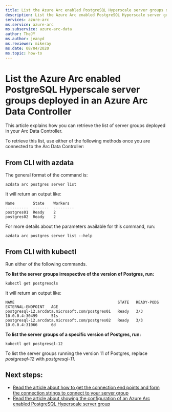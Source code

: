 ```yaml
--- 
title: List the Azure Arc enabled PostgreSQL Hyperscale server groups deployed in an Azure Arc Data Controller
description: List the Azure Arc enabled PostgreSQL Hyperscale server groups deployed in an Azure Arc Data Controller
services: azure-arc
ms.service: azure-arc
ms.subservice: azure-arc-data
author: TheJY
ms.author: jeanyd
ms.reviewer: mikeray
ms.date: 08/04/2020
ms.topic: how-to
---
```


# List the Azure Arc enabled PostgreSQL Hyperscale server groups deployed in an Azure Arc Data Controller

This article explains how you can retrieve the list of server groups deployed in your Arc Data Controller.

To retrieve this list, use either of the following methods once you are connected to the Arc Data Controller:

## From CLI with azdata
The general format of the command is:
```terminal
azdata arc postgres server list
```

It will return an output like:
```terminal
Name        State    Workers
----------  -------  ---------
postgres01  Ready    2
postgres02  Ready    2
```
For more details about the parameters available for this command, run:
```terminal
azdata arc postgres server list --help
```

## From CLI with kubectl
Run either of the following commands.

**To list the server groups irrespective of the version of Postgres, run:**
```terminal
kubectl get postgresqls
```
It will return an output like:
```terminal
NAME                                             STATE   READY-PODS   EXTERNAL-ENDPOINT   AGE
postgresql-12.arcdata.microsoft.com/postgres01   Ready   3/3          10.0.0.4:30499      51s
postgresql-12.arcdata.microsoft.com/postgres02   Ready   3/3          10.0.0.4:31066      6d
```

**To list the server groups of a specific version of Postgres, run:**
```terminal
kubectl get postgresql-12
```

To list the server groups running the version 11 of Postgres, replace _postgresql-12_ with _postgresql-11_.

## Next steps:

* [Read the article about how to get the connection end points and form the connection strings to connect to your server group](get-connection-endpoints-and-connection-strings-postgres-hyperscale.md)
* [Read the article about showing the configuration of an Azure Arc enabled PostgreSQL Hyperscale server group](show-configuration-postgresql-hyperscale-server-group.md)
